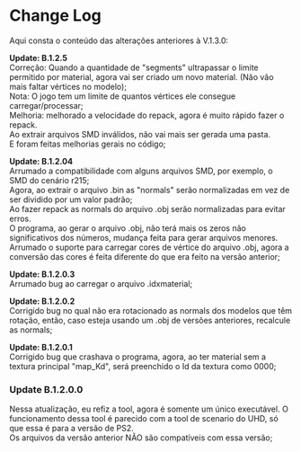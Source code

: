 # Change Log

Aqui consta o conteúdo das alterações anteriores à V.1.3.0:

**Update: B.1.2.5**
<br> Correção: Quando a quantidade de "segments" ultrapassar o limite permitido por material, agora vai ser criado um novo material. (Não vão mais faltar vértices no modelo);
<br> Nota: O jogo tem um limite de quantos vértices ele consegue carregar/processar;
<br> Melhoria: melhorado a velocidade do repack, agora é muito rápido fazer o repack.
<br> Ao extrair arquivos SMD inválidos, não vai mais ser gerada uma pasta.
<br> E foram feitas melhorias gerais no código;

**Update: B.1.2.04**
<br>Arrumado a compatibilidade com alguns arquivos SMD, por exemplo, o SMD do cenário r215;
<br>Agora, ao extrair o arquivo .bin as "normals" serão normalizadas em vez de ser dividido por um valor padrão;
<br> Ao fazer repack as normals do arquivo .obj serão normalizadas para evitar erros.
<br> O programa, ao gerar o arquivo .obj, não terá mais os zeros não significativos dos números, mudança feita para gerar arquivos menores.
<br> Arrumado o suporte para carregar cores de vértice do arquivo .obj, agora a conversão das cores é feita diferente do que era feito na versão anterior; 

**Update: B.1.2.0.3**
<br>Arrumado bug ao carregar o arquivo .idxmaterial;

**Update: B.1.2.0.2**
<br>Corrigido bug no qual não era rotacionado as normals dos modelos que têm rotação, então, caso esteja usando um .obj de versões anteriores, recalcule as normals;

**Update: B.1.2.0.1**
<br>Corrigido bug que crashava o programa, agora, ao ter material sem a textura principal "map_Kd", será preenchido o Id da textura como 0000; 

### Update B.1.2.0.0

Nessa atualização, eu refiz a tool, agora é somente um único executável. O funcionamento dessa tool é parecido com a tool de scenario do UHD, só que essa é para a versão de PS2.
<br> Os arquivos da versão anterior NÃO são compatíveis com essa versão;

